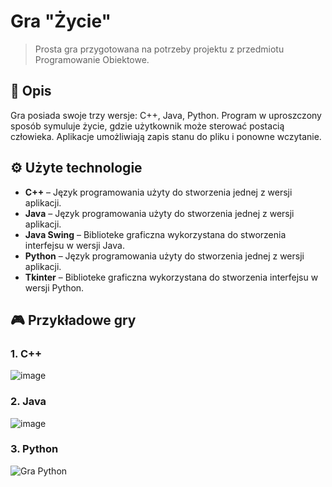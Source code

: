 # Gra "Życie"

> Prosta gra przygotowana na potrzeby projektu z przedmiotu Programowanie Obiektowe.

## 📜 Opis

Gra posiada swoje trzy wersje: C++, Java, Python. Program w uproszczony sposób symuluje życie, gdzie użytkownik może sterować postacią człowieka. Aplikacje umożliwiają zapis stanu do pliku i ponowne wczytanie.

## ⚙️ Użyte technologie

- **C++** – Język programowania użyty do stworzenia jednej z wersji aplikacji.
- **Java** – Język programowania użyty do stworzenia jednej z wersji aplikacji.
- **Java Swing** – Biblioteke graficzna wykorzystana do stworzenia interfejsu w wersji Java.
- **Python** – Język programowania użyty do stworzenia jednej z wersji aplikacji.
- **Tkinter** – Biblioteke graficzna wykorzystana do stworzenia interfejsu w wersji Python.

## 🎮 Przykładowe gry
### 1. C++
![image](https://github.com/user-attachments/assets/9e979d47-10c9-4939-be9f-2d7b7b999910)

### 2. Java
![image](https://github.com/user-attachments/assets/82b7e522-53bd-4722-b5bd-f425eaa866c4)

### 3. Python
![Gra Python](https://github.com/user-attachments/assets/ef971b2d-cc0a-4ecf-b605-906f70caf3e6)
